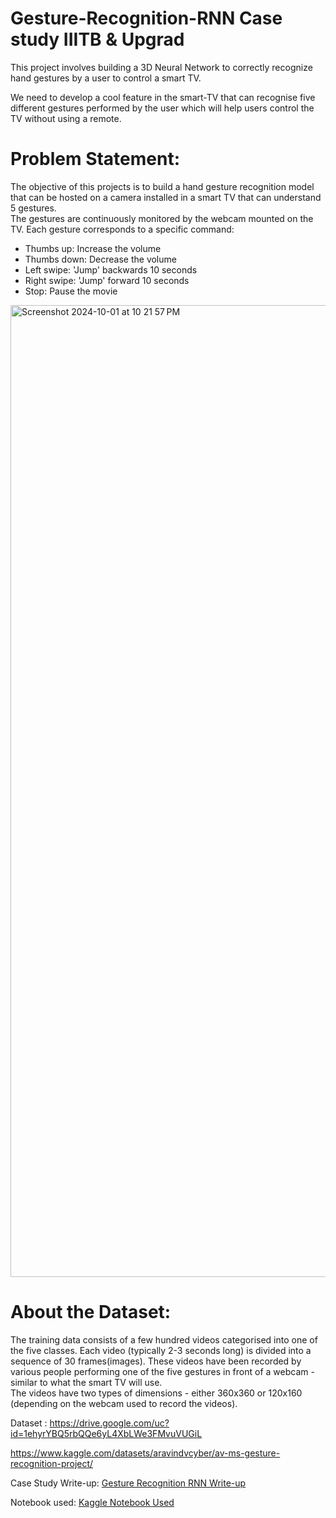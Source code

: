 # Gesture-Recognition-RNN Case study IIITB & Upgrad

This project involves building a 3D Neural Network to correctly recognize hand gestures by a user to control a smart TV.


We need to develop a cool feature in the smart-TV that can recognise five different gestures performed by the user which will help users control the TV without using a remote. 

# Problem Statement:
The objective of this projects is to build a hand gesture recognition model that can be hosted on a camera installed in a smart TV that can understand 5 gestures.   
The gestures are continuously monitored by the webcam mounted on the TV. Each gesture corresponds to a specific command:  
-	Thumbs up:  Increase the volume  
-	Thumbs down: Decrease the volume  
-	Left swipe: 'Jump' backwards 10 seconds  
-	Right swipe: 'Jump' forward 10 seconds    
-	Stop: Pause the movie  

<img width="1555" alt="Screenshot 2024-10-01 at 10 21 57 PM" src="https://github.com/user-attachments/assets/4b33c453-82d1-4bd4-b14a-282e35901668">



# About the Dataset: 
The training data consists of a few hundred videos categorised into one of the five classes. Each video (typically 2-3 seconds long) is divided into a sequence of 30 frames(images). These videos have been recorded by various people performing one of the five gestures in front of a webcam - similar to what the smart TV will use.  
The videos have two types of dimensions - either 360x360 or 120x160 (depending on the webcam used to record the videos). 

Dataset : https://drive.google.com/uc?id=1ehyrYBQ5rbQQe6yL4XbLWe3FMvuVUGiL

https://www.kaggle.com/datasets/aravindvcyber/av-ms-gesture-recognition-project/

Case Study Write-up: [Gesture Recognition RNN Write-up](./Gesture%20Recognition%20RNN%2Bwrite-up.pdf)

Notebook used: [Kaggle Notebook Used](./Gesture-Recognition-RNN.ipynb)

